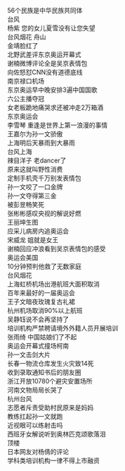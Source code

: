56个民族是中华民族共同体  
台风  
杨紫 您的女儿夏雪没有让您失望  
台风烟花 舟山  
金靖脸红了  
北野武差评东京奥运开幕式  
谢楠微博评论全是吴京表情包  
向佐怒怼CNN没有道德底线  
南京禄口机场  
东京奥运早中晚安排3遍中国国歌  
六公主播夺冠  
女老板跪地痛哭求还被冲走2万箱酒  
东京奥运会  
李雪琴 重逢是世界上第一浪漫的事情  
王嘉尔为孙一文骄傲  
上海明后天暴雨到大暴雨  
台风上海  
辣目洋子 老dancer了  
原来这就叫野性消费  
定制手机壳千万别发表情包  
孙一文咬了一口金牌  
孙一文夺得第三金  
被彭昱畅笑死  
张彬彬感叹央视的解说好燃  
王丽坤生图  
应采儿病房内追奥运会  
宋威龙 姐就是女王  
谢楠回应冲浪看到吴京表情包的感受  
奥运会美国  
10分钟预判他救了无数家庭  
台风烟花  
上海虹桥机场出港航班大面积取消  
百年来最好的一届奥运会  
王子文暗夜玫瑰复古礼裙  
杭州机场取消90%以上航班  
吴静钰说不会再坚持了  
培训机构严禁聘请境外外籍人员开展培训  
张雨绮 中国姑娘们了不起  
奥运会开幕式撞场柯南  
孙一文击剑大片  
长春一物流仓库发生火灾致14死  
收到录取通知书后的朋友圈  
浙江开放10780个避灾安置场所  
河南文物局局长哭了  
杭州台风  
志愿者斥责受助村民原来是妈妈  
教练扛起孙一文就跑  
近视眼可以练射击吗  
西班牙女解说听到奥林匹克颂歌落泪  
顶楼  
日本网友对杨倩的评论  
学科类培训机构一律不得上市融资  

